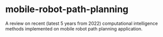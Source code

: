 # mobile-robot-path-planning
A review on recent (latest 5 years from 2022) computational intelligence methods implemented on mobile robot path planning application.
